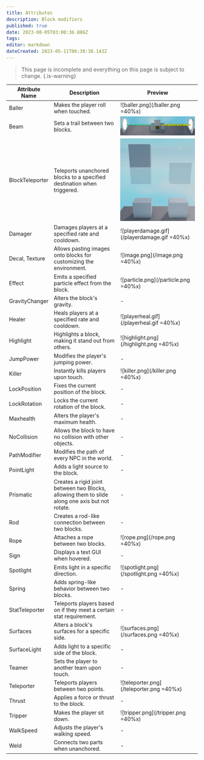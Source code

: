 ```yaml
---
title: Attributes
description: Block modifiers
published: true
date: 2023-08-05T03:00:36.886Z
tags: 
editor: markdown
dateCreated: 2023-05-11T06:38:38.143Z
---
```


> This page is incomplete and everything on this page is subject to change.
{.is-warning}

| Attribute Name   | Description                                                                                     | Preview                                                 |
|------------------|-------------------------------------------------------------------------------------------------|---------------------------------------------------------|
| Baller           | Makes the player roll when touched.                                                             | ![baller.png](/baller.png =40%x)                        |
| Beam             | Sets a trail between two blocks.                                                                | ![beam.png](/attributes/beam.png)                       |
| BlockTeleporter  | Teleports unanchored blocks to a specified destination when triggered.                          | ![blockteleporter.gif](/attributes/blockteleporter.gif) |
| Damager          | Damages players at a specified rate and cooldown.                                               | ![playerdamage.gif](/playerdamage.gif =40%x)            |
| Decal, Texture   | Allows pasting images onto blocks for customizing the environment.                              | ![image.png](/image.png =40%x)                          |
| Effect           | Emits a specified particle effect from the block.                                               | ![particle.png](/particle.png =40%x)                    |
| GravityChanger   | Alters the block's gravity.                                                                     | -                                                       |
| Healer           | Heals players at a specified rate and cooldown.                                                 | ![playerheal.gif](/playerheal.gif =40%x)                |
| Highlight        | Highlights a block, making it stand out from others.                                            | ![highlight.png](/highlight.png =40%x)                  |
| JumpPower        | Modifies the player's jumping power.                                                            | -                                                       |
| Killer           | Instantly kills players upon touch.                                                             | ![killer.png](/killer.png =40%x)                        |
| LockPosition     | Fixes the current position of the block.                                                        | -                                                       |
| LockRotation     | Locks the current rotation of the block.                                                        | -                                                       |
| Maxhealth        | Alters the player's maximum health.                                                             | -                                                       |
| NoCollision      | Allows the block to have no collision with other objects.                                       | -                                                       |
| PathModifier     | Modifies the path of every NPC in the world.                                                    | -                                                       |
| PointLight       | Adds a light source to the block.                                                               | -                                                       |
| Prismatic        | Creates a rigid joint between two Blocks, allowing them to slide along one axis but not rotate. | -                                                       |
| Rod              | Creates a rod-like connection between two blocks.                                               | -                                                       |
| Rope             | Attaches a rope between two blocks.                                                             | ![rope.png](/rope.png =40%x)                            |
| Sign             | Displays a text GUI when hovered.                                                               | -                                                       |
| Spotlight        | Emits light in a specific direction.                                                            | ![spotlight.png](/spotlight.png =40%x)                  |
| Spring           | Adds spring-like behavior between two blocks.                                                   | -                                                       |
| StatTeleporter   | Teleports players based on if they meet a certain stat requirement.                             | -                                                       |
| Surfaces         | Alters a block's surfaces for a specific side.                                                  | ![surfaces.png](/surfaces.png =40%x)                    |
| SurfaceLight     | Adds light to a specific side of the block.                                                     | -                                                       |
| Teamer           | Sets the player to another team upon touch.                                                     | -                                                       |
| Teleporter       | Teleports players between two points.                                                           | ![teleporter.png](/teleporter.png =40%x)                |
| Thrust           | Applies a force or thrust to the block.                                                         | -                                                       |
| Tripper          | Makes the player sit down.                                                                      | ![tripper.png](/tripper.png =40%x)                      |
| WalkSpeed        | Adjusts the player's walking speed.                                                             | -                                                       |
| Weld             | Connects two parts when unanchored.                                                             | -                                                       |